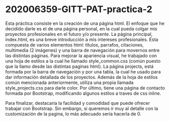 # 202006359-GITT-PAT-practica-2

Esta práctica consiste en la creación de una página html. El enfoque que he decidido darle es el de una página personal, en la cual pueda colgar mis proyectos profesionales en el futuro y/o presente. La página principal, index.html, es una breve introducción a mis intereses profesionales. Esta compuesta de varios elementos html: titulos, parrafos, citaciones, multimedia (2 imágenes) y una barra de navegación para movernos entre las distintas páginas. Para mejorar la apariencia visual, he trabajado con una hoja de estilos a la cual he llamado style_common.css (común puesto que la llamo desde las distintas paginas html). La página projects, está formada por la barra de navegación y por una tabla, la cual he usado para dar información detallada de los proyectos. Además de la hoja de estilos común mencionada anteriormente, utiliza una propia llamada style_projects.css para darle color. Por último, tiene una página de contacto formada por Bootstrap, modificando algunos estilos a traves de css inline. 

Para finalizar, destacaría la facilidad y comodidad que puede ofrecer trabajar con Bootstrap. Sin embargo, si queremos ir muy al detalle con la customización de la pagina, lo más adecuado sería hacerla de 0.

